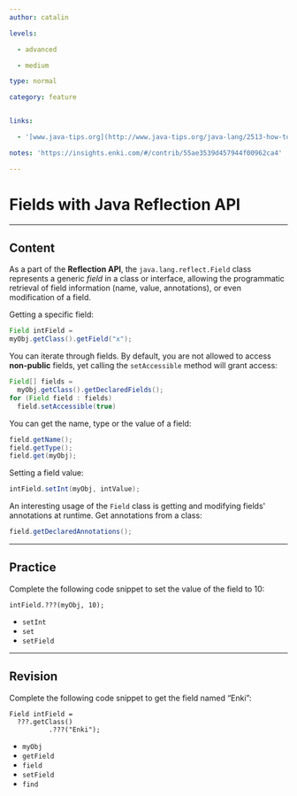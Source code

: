 ```yaml
---
author: catalin

levels:

  - advanced

  - medium

type: normal

category: feature


links:

  - '[www.java-tips.org](http://www.java-tips.org/java-lang/2513-how-to-set-field-values-using-java-reflection.html){website}'

notes: 'https://insights.enki.com/#/contrib/55ae3539d457944f00962ca4'

---
```


# Fields with Java **Reflection API**

---
## Content

As a part of the **Reflection API**, the `java.lang.reflect.Field` class represents a generic *field* in a class or interface, allowing the programmatic retrieval of field information (name, value, annotations), or even modification of a field.

Getting a specific field:
```java
Field intField =  
myObj.getClass().getField("x");

```

You can iterate through fields. By default, you are not allowed to access **non-public** fields, yet calling the `setAccessible` method will grant access:
```java
Field[] fields = 
  myObj.getClass().getDeclaredFields();
for (Field field : fields) 
  field.setAccessible(true)
```
You can get the name, type or the value of a field:
```java
field.getName();
field.getType();
field.get(myObj);
```
Setting a field value:
```java
intField.setInt(myObj, intValue);

```
An interesting usage of the `Field` class is getting and modifying fields' annotations at runtime.
Get annotations from a class:
```java
field.getDeclaredAnnotations(); 
```

---
## Practice

Complete the following code snippet to set the value of the field to 10:
```
intField.???(myObj, 10);
```

* `setInt` 
* `set` 
* `setField`

---
## Revision

Complete the following code snippet to get the field named “Enki”:
```
Field intField = 
  ???.getClass()
          .???("Enki");
```

* `myObj` 
* `getField` 
* `field` 
* `setField` 
* `find`

